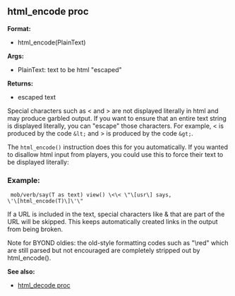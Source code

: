 ## html_encode proc

**Format:**
+   html_encode(PlainText)
<!-- -->
**Args:**
+   PlainText: text to be html \"escaped\"
<!-- -->
**Returns:**
+   escaped text


Special characters such as \< and \> are not displayed
literally in html and may produce garbled output. If you want to ensure
that an entire text string is displayed literally, you can \"escape\"
those characters. For example, \< is produced by the code `&lt;` and \>
is produced by the code `&gt;`. 

The `html_encode()` instruction
does this for you automatically. If you wanted to disallow html input
from players, you could use this to force their text to be displayed
literally:
### Example:

```
 mob/verb/say(T as text) view() \<\< \"\[usr\] says,
\'\[html_encode(T)\]\'\" 
```
 

If a URL is included in the
text, special characters like & that are part of the URL will be
skipped. This keeps automatically created links in the output from being
broken. 

Note for BYOND oldies: the old-style formatting codes
such as \"\\red\" which are still parsed but not encouraged are
completely stripped out by html_encode().

**See also:**
+   [html_decode proc](/ref/proc/html_decode.md) <!-- -->